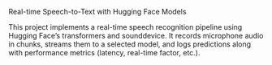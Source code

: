 Real-time Speech-to-Text with Hugging Face Models

This project implements a real-time speech recognition pipeline using Hugging Face’s transformers and sounddevice.
It records microphone audio in chunks, streams them to a selected model, and logs predictions along with performance metrics (latency, real-time factor, etc.).
